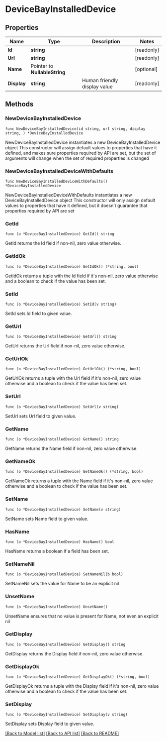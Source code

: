 # DeviceBayInstalledDevice

## Properties

Name | Type | Description | Notes
------------ | ------------- | ------------- | -------------
**Id** | **string** |  | [readonly] 
**Url** | **string** |  | [readonly] 
**Name** | Pointer to **NullableString** |  | [optional] 
**Display** | **string** | Human friendly display value | [readonly] 

## Methods

### NewDeviceBayInstalledDevice

`func NewDeviceBayInstalledDevice(id string, url string, display string, ) *DeviceBayInstalledDevice`

NewDeviceBayInstalledDevice instantiates a new DeviceBayInstalledDevice object
This constructor will assign default values to properties that have it defined,
and makes sure properties required by API are set, but the set of arguments
will change when the set of required properties is changed

### NewDeviceBayInstalledDeviceWithDefaults

`func NewDeviceBayInstalledDeviceWithDefaults() *DeviceBayInstalledDevice`

NewDeviceBayInstalledDeviceWithDefaults instantiates a new DeviceBayInstalledDevice object
This constructor will only assign default values to properties that have it defined,
but it doesn't guarantee that properties required by API are set

### GetId

`func (o *DeviceBayInstalledDevice) GetId() string`

GetId returns the Id field if non-nil, zero value otherwise.

### GetIdOk

`func (o *DeviceBayInstalledDevice) GetIdOk() (*string, bool)`

GetIdOk returns a tuple with the Id field if it's non-nil, zero value otherwise
and a boolean to check if the value has been set.

### SetId

`func (o *DeviceBayInstalledDevice) SetId(v string)`

SetId sets Id field to given value.


### GetUrl

`func (o *DeviceBayInstalledDevice) GetUrl() string`

GetUrl returns the Url field if non-nil, zero value otherwise.

### GetUrlOk

`func (o *DeviceBayInstalledDevice) GetUrlOk() (*string, bool)`

GetUrlOk returns a tuple with the Url field if it's non-nil, zero value otherwise
and a boolean to check if the value has been set.

### SetUrl

`func (o *DeviceBayInstalledDevice) SetUrl(v string)`

SetUrl sets Url field to given value.


### GetName

`func (o *DeviceBayInstalledDevice) GetName() string`

GetName returns the Name field if non-nil, zero value otherwise.

### GetNameOk

`func (o *DeviceBayInstalledDevice) GetNameOk() (*string, bool)`

GetNameOk returns a tuple with the Name field if it's non-nil, zero value otherwise
and a boolean to check if the value has been set.

### SetName

`func (o *DeviceBayInstalledDevice) SetName(v string)`

SetName sets Name field to given value.

### HasName

`func (o *DeviceBayInstalledDevice) HasName() bool`

HasName returns a boolean if a field has been set.

### SetNameNil

`func (o *DeviceBayInstalledDevice) SetNameNil(b bool)`

 SetNameNil sets the value for Name to be an explicit nil

### UnsetName
`func (o *DeviceBayInstalledDevice) UnsetName()`

UnsetName ensures that no value is present for Name, not even an explicit nil
### GetDisplay

`func (o *DeviceBayInstalledDevice) GetDisplay() string`

GetDisplay returns the Display field if non-nil, zero value otherwise.

### GetDisplayOk

`func (o *DeviceBayInstalledDevice) GetDisplayOk() (*string, bool)`

GetDisplayOk returns a tuple with the Display field if it's non-nil, zero value otherwise
and a boolean to check if the value has been set.

### SetDisplay

`func (o *DeviceBayInstalledDevice) SetDisplay(v string)`

SetDisplay sets Display field to given value.



[[Back to Model list]](../README.md#documentation-for-models) [[Back to API list]](../README.md#documentation-for-api-endpoints) [[Back to README]](../README.md)


